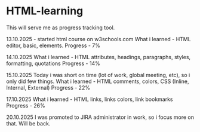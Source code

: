 # HTML-learning
This will serve me as progress tracking tool. 

13.10.2025 - started html course on w3schools.com
What i learned - HTML editor, basic, elements.
Progress - 7%

14.10.2025 
What i learned - HTML attributes, headings, paragraphs, styles, formatting, quotations
Progress - 14%

15.10.2025
Today i was short on time (lot of work, global meeting, etc), so i only did few things. 
What i learned - HTML comments, colors, CSS (Inline, Internal, External)
Progress - 22%

17.10.2025
What i learned - HTML links, links colors, link bookmarks
Progress - 26%

20.10.2025
I was promoted to JIRA administrator in work, so i focus more on that. Will be back.
